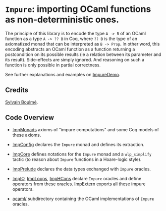 # `Impure`: importing OCaml functions as non-deterministic ones.

The principle of this library is to encode the type `A -> B` of an
OCaml function as a type `A -> ?? B` in Coq, where `?? B` is the type
of an axiomatized monad that can be interpreted as `B -> Prop`.  In
other word, this encoding abstracts an OCaml function as a function
returning a postcondition on its possible results (ie a relation between its
parameter and its result). Side-effects are simply ignored. And
reasoning on such a function is only possible in partial correctness.

See further explanations and examples on [ImpureDemo](https://github.com/boulme/ImpureDemo).

## Credits

[Sylvain Boulmé](mailto:Sylvain.Boulme@univ-grenoble-alpes.fr).

## Code Overview

- [ImpMonads](ImpMonads.v) axioms of "impure computations" and some Coq models of these axioms.

- [ImpConfig](ImpConfig.v) declares the `Impure` monad and defines its extraction.

- [ImpCore](ImpCore.v) defines notations for the `Impure` monad and a `wlp_simplify` tactic (to reason about `Impure` functions in a Hoare-logic style).

- [ImpPrelude](ImpPrelude.v) declares the data types exchanged with `Impure` oracles.

- [ImpIO](ImpIO.v), [ImpLoops](ImpLoops.v), [ImpHCons](ImpHCons.v) declare `Impure` oracles and define operators from these oracles.
  [ImpExtern](ImpExtern.v) exports all these impure operators.

- [ocaml/](ocaml/) subdirectory containing the OCaml implementations of `Impure` oracles.

